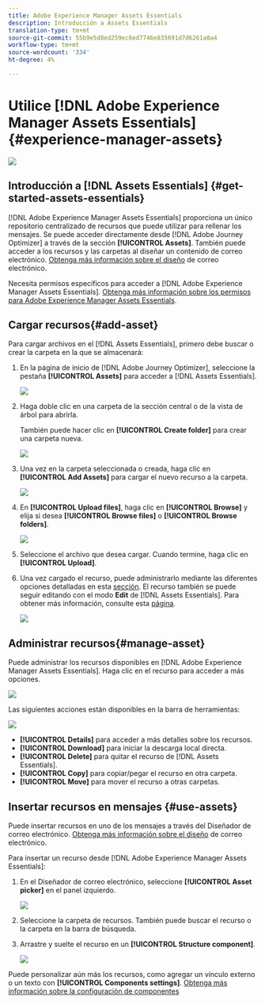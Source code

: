 ```yaml
---
title: Adobe Experience Manager Assets Essentials
description: Introducción a Assets Essentials
translation-type: tm+mt
source-git-commit: 55b9e5d8ed259ec6ed7746e835691d7d6261a8a4
workflow-type: tm+mt
source-wordcount: '334'
ht-degree: 4%

---
```


# Utilice [!DNL Adobe Experience Manager Assets Essentials]{#experience-manager-assets}

![](assets/do-not-localize/badge.png)

## Introducción a [!DNL Assets Essentials] {#get-started-assets-essentials}

[!DNL Adobe Experience Manager Assets Essentials] proporciona un único repositorio centralizado de recursos que puede utilizar para rellenar los mensajes. Se puede acceder directamente desde [!DNL Adobe Journey Optimizer] a través de la sección **[!UICONTROL Assets]**. También puede acceder a los recursos y las carpetas al diseñar un contenido de correo electrónico. [Obtenga más información sobre el diseño](design-emails.md) de correo electrónico.

Necesita permisos específicos para acceder a [!DNL Adobe Experience Manager Assets Essentials]. [Obtenga más información sobre los permisos para Adobe Experience Manager Assets Essentials](permissions.md#assets-permissions).

## Cargar recursos{#add-asset}

Para cargar archivos en el [!DNL Assets Essentials], primero debe buscar o crear la carpeta en la que se almacenará:

1. En la página de inicio de [!DNL Adobe Journey Optimizer], seleccione la pestaña **[!UICONTROL Assets]** para acceder a [!DNL Assets Essentials].

   ![](assets/media_library_1.png)

1. Haga doble clic en una carpeta de la sección central o de la vista de árbol para abrirla.

   También puede hacer clic en **[!UICONTROL Create folder]** para crear una carpeta nueva.

   ![](assets/media_library_8.png)

1. Una vez en la carpeta seleccionada o creada, haga clic en **[!UICONTROL Add Assets]** para cargar el nuevo recurso a la carpeta.

   ![](assets/media_library_2.png)

1. En **[!UICONTROL Upload files]**, haga clic en **[!UICONTROL Browse]** y elija si desea **[!UICONTROL Browse files]** o **[!UICONTROL Browse folders]**.

   ![](assets/media_library_3.png)

1. Seleccione el archivo que desea cargar. Cuando termine, haga clic en **[!UICONTROL Upload]**.

1. Una vez cargado el recurso, puede administrarlo mediante las diferentes opciones detalladas en esta [sección](#manage-asset). El recurso también se puede seguir editando con el modo **Edit** de [!DNL Assets Essentials]. Para obtener más información, consulte esta [página](#edit-assets).

   ![](assets/media_library_12.png)

## Administrar recursos{#manage-asset}

Puede administrar los recursos disponibles en [!DNL Adobe Experience Manager Assets Essentials]. Haga clic en el recurso para acceder a más opciones.

![](assets/media_library_12.png)

Las siguientes acciones están disponibles en la barra de herramientas:

![](assets/media_library_4.png)

* **[!UICONTROL Details]** para acceder a más detalles sobre los recursos.
* **[!UICONTROL Download]** para iniciar la descarga local directa.
* **[!UICONTROL Delete]** para quitar el recurso de  [!DNL Assets Essentials].
* **[!UICONTROL Copy]** para copiar/pegar el recurso en otra carpeta.
* **[!UICONTROL Move]** para mover el recurso a otras carpetas.

## Insertar recursos en mensajes {#use-assets}

Puede insertar recursos en uno de los mensajes a través del Diseñador de correo electrónico. [Obtenga más información sobre el diseño](design-emails.md) de correo electrónico.

Para insertar un recurso desde [!DNL Adobe Experience Manager Assets Essentials]:

1. En el Diseñador de correo electrónico, seleccione **[!UICONTROL Asset picker]** en el panel izquierdo.

   ![](assets/media_library_5.png)

1. Seleccione la carpeta de recursos. También puede buscar el recurso o la carpeta en la barra de búsqueda.

1. Arrastre y suelte el recurso en un **[!UICONTROL Structure component]**.

   ![](assets/media_library_6.png)

Puede personalizar aún más los recursos, como agregar un vínculo externo o un texto con **[!UICONTROL Components settings]**. [Obtenga más información sobre la configuración de componentes](content-components.md)

<!--

## Edit and modify assets {#edit-assets}

Your assets can be edited through the **[!UICONTROL Edit mode]** in [!DNL Assets Essentials]. Through this mode, you can crop, resize and rotate your asset. Click the **[!UICONTROL Edit]** button to access the editing mode of your asset.

![](assets/media_library_10.png)

Following actions are available in the toolbar:

![](assets/media_library_11.png)

* **[!UICONTROL Start crop]** to focus on only the content you want in your asset.
* **[!UICONTROL Rotate left]** to rotate your asset counter-clockwise by 90 degrees.
* **[!UICONTROL Rotate right]** to rotate your asset clockwise by 90 degrees.
* **[!UICONTROL Flip vertically]** to vertically mirror your asset.
* **[!UICONTROL Flip horizontally]** to horizontally mirror your asset.
* **[!UICONTROL Launch map]** to insert an image map. For more on this, refer to the [Add image maps](https://experienceleague.adobe.com/docs/experience-manager-65/assets/using/image-maps.html?lang=en#using) documentation.

## Share assets {#share-assets}

When using the Media library, each asset is saved in folders or sub-folders. You can choose to share your folders and which level of access to assign.

For more information on how to share access to your folders, refer to this [page](permissions.md#assets-permissions).

-->

